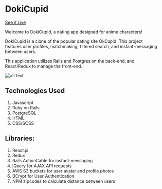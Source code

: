# DokiCupid 

[See it Live](https://dokicupid.herokuapp.com/)

Welcome to DokiCupid, a dating app designed for anime characters!

DokiCupid is a clone of the popular dating site OkCupid. 
This project features user profiles, matchmaking, filtered search, and instant-messaging between users. 

This application utilizes Rails and Postgres on the back-end, and React/Redux to manage the front-end. 



![alt text](https://dokicupid-seeds.s3-us-west-1.amazonaws.com/splash.png)


## Technologies Used
1. Javascript
2. Ruby on Rails
3. PostgreSQL 
4. HTML 
5. CSS/SCSS 

## Libraries:
1. React.js
2. Redux 
3. Rails ActionCable for instant-messaging
3. jQuery for AJAX API requests
4. AWS S3 buckets for user avatar and profile photos 
5. BCrypt for User Authentication
6. NPM zipcodes to calculate distance between users
